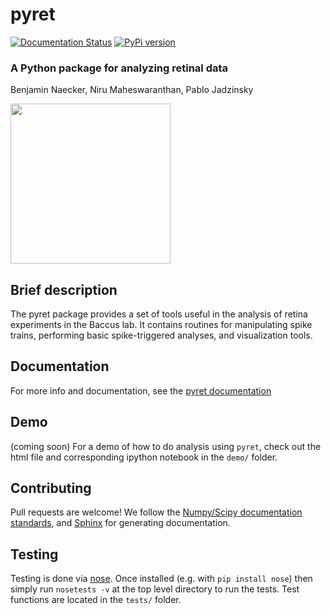 # pyret

[![Documentation Status](https://readthedocs.org/projects/pyret/badge/?version=latest)](http://pyret.readthedocs.org/en/latest/?badge=latest)
[![PyPi version](https://img.shields.io/pypi/v/pyret.svg)](https://pypi.python.org/pypi/pyret)

### A Python package for analyzing retinal data
Benjamin Naecker, Niru Maheswaranthan, Pablo Jadzinsky

<img src="https://cloud.githubusercontent.com/assets/904854/5329965/f91ee8e2-7d81-11e4-873f-d4253165bce9.png" height="256">

Brief description
-----------------

The pyret package provides a set of tools useful in the analysis of retina experiments
in the Baccus lab. It contains routines for manipulating spike trains, performing basic spike-triggered
analyses, and visualization tools.

Documentation
-------------
For more info and documentation, see the [pyret documentation](http://pyret.readthedocs.org/en/latest/)

Demo
----
(coming soon) For a demo of how to do analysis using `pyret`, check out the html file and corresponding ipython notebook in the `demo/` folder.

Contributing
------------
Pull requests are welcome! We follow the [Numpy/Scipy documentation standards](https://github.com/numpy/numpy/blob/master/doc/HOWTO_DOCUMENT.rst.txt#docstring-standard), and [Sphinx](http://sphinx-doc.org/index.html) for generating documentation.

Testing
-------
Testing is done via [nose](https://nose.readthedocs.org/en/latest/). Once installed (e.g. with `pip install nose`) then simply run `nosetests -v` at the top level directory to run the tests. Test functions are located in the `tests/` folder.
